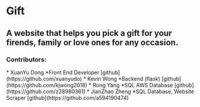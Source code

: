 # Gift

## A website that helps you pick a gift for your firends, family or love ones for any occasion.

<h3>Contributors:</h3>
* XuanYu Dong
    *Front End Developer                                         
[github](https://github.com/xuanyudo) 
* Kevin Wong
    *Backend (flask)                                              
[github](https://github.com/kjwong2018)
* Rong Yang
    *SQL AWS Database                                              
[github](https://github.com/z28980361)
* JianZhao Zheng
    *SQL Database, Website Scraper                            
[github](https://github.com/a594190474)

